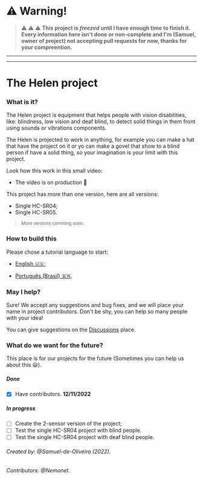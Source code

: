 # :warning: Warning!

> :warning: :warning: :warning: **This project is *freezed* until I have enough time to finish it. Every information here isn't done or non-complete and I'm (Samuel, owner of project) not accepting pull requests for now, thanks for your compreention.**

---

---

# The Helen project
### What is it?
The Helen project is equipment that helps people with vision
disabilities, like: blindness, low vision and deaf blind, to detect solid things in them front using sounds or vibrations components.

The Helen is projected to work in anything, for example you can make a hat that have the project on it or yo can make a govel that show to a blind person if have a solid thing, so your imagination is your limit with this project.

Look how this work in this small video:

- The video is on production :construction:

This project has more than one version, here are all versions:

- Single HC-SR04;
- Single HC-SR05.

> <small>More versions comming soon.</small>

### How to build this
Please chose a tutorial language to start:

- [English 🇺🇸](Tutorial/README.md);
<!--- [Français:fr:](Tutorial/LIT-MOI.md);--->
- [Português (Brasil) 🇧🇷](Tutorial/LEIA-ME-br.md).
<!--- [中文 (中国):cn:](Tutorial/自述文件.md); --->
<!--- [Hanguk (South-Korean):kr:](Tutorial/읽어보기.md). ---> 

### May I help?
Sure! We accept any suggestions and bug fixes, and we will place your name
in project contributors. Don't be shy, you can help so many people with
your idea!

You can give suggestions on the [Discussions](https://github.com/Samuel-de-Oliveira/Helen/discussions) place.

### What do we want for the future?
This place is for our projects for the future (Sometimes you can help us
about this 😃).

##### **Done**
* [x] Have contributors. **12/11/2022**

##### **In progress**
* [ ] Create the 2-sensor version of the project;
* [ ] Test the single HC-SR04 project with blind people.
* [ ] Test the single HC-SR04 project with deaf blind people.

###### Created by: @Samuel-de-Oliveira (2022).
###### Contributors: @Nemonet.
